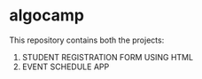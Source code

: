 # algocamp
This repository contains both the projects:
1) STUDENT REGISTRATION FORM USING HTML
2) EVENT SCHEDULE APP


